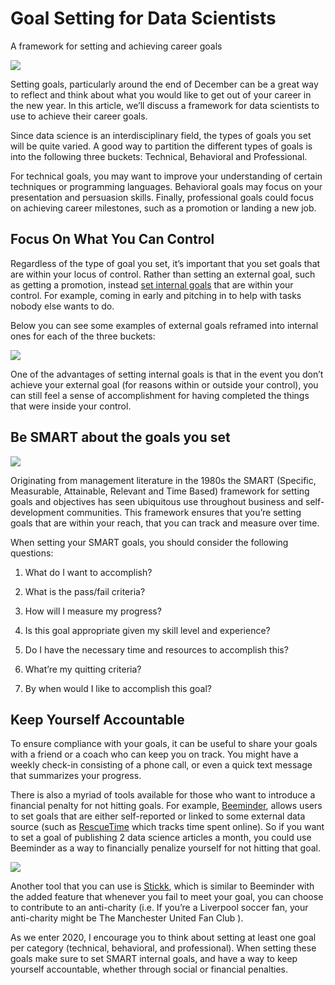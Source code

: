
# Goal Setting for Data Scientists

A framework for setting and achieving career goals

![](https://cdn-images-1.medium.com/max/3200/0*3tsM0Ft8x_e8mfJf)

Setting goals, particularly around the end of December can be a great way to reflect and think about what you would like to get out of your career in the new year. In this article, we’ll discuss a framework for data scientists to use to achieve their career goals.

Since data science is an interdisciplinary field, the types of goals you set will be quite varied. A good way to partition the different types of goals is into the following three buckets: Technical, Behavioral and Professional.

For technical goals, you may want to improve your understanding of certain techniques or programming languages. Behavioral goals may focus on your presentation and persuasion skills. Finally, professional goals could focus on achieving career milestones, such as a promotion or landing a new job.

## Focus On What You Can Control

Regardless of the type of goal you set, it’s important that you set goals that are within your locus of control. Rather than setting an external goal, such as getting a promotion, instead [set internal goals](https://medium.com/@LyskovAndrei/one-simple-tactic-from-the-stoics-for-setting-better-goals-45d8c7b392e0) that are within your control. For example, coming in early and pitching in to help with tasks nobody else wants to do.

Below you can see some examples of external goals reframed into internal ones for each of the three buckets:

![](https://cdn-images-1.medium.com/max/2000/0*G-K0MgCOjgaBV-L0)

One of the advantages of setting internal goals is that in the event you don’t achieve your external goal (for reasons within or outside your control), you can still feel a sense of accomplishment for having completed the things that were inside your control.

## Be SMART about the goals you set

![](https://cdn-images-1.medium.com/max/2000/0*1N3XAdWQr98XL6LQ)

Originating from management literature in the 1980s the SMART (Specific, Measurable, Attainable, Relevant and Time Based) framework for setting goals and objectives has seen ubiquitous use throughout business and self-development communities. This framework ensures that you’re setting goals that are within your reach, that you can track and measure over time.

When setting your SMART goals, you should consider the following questions:

1. What do I want to accomplish?

1. What is the pass/fail criteria?

1. How will I measure my progress?

1. Is this goal appropriate given my skill level and experience?

1. Do I have the necessary time and resources to accomplish this?

1. What’re my quitting criteria?

1. By when would I like to accomplish this goal?

## Keep Yourself Accountable

To ensure compliance with your goals, it can be useful to share your goals with a friend or a coach who can keep you on track. You might have a weekly check-in consisting of a phone call, or even a quick text message that summarizes your progress.

There is also a myriad of tools available for those who want to introduce a financial penalty for not hitting goals. For example, [Beeminder](https://www.beeminder.com/), allows users to set goals that are either self-reported or linked to some external data source (such as [RescueTime](https://www.rescuetime.com/) which tracks time spent online). So if you want to set a goal of publishing 2 data science articles a month, you could use Beeminder as a way to financially penalize yourself for not hitting that goal.

![](https://cdn-images-1.medium.com/max/2296/0*Bt25GVCMuvgeSiWN)

Another tool that you can use is [Stickk](https://www.stickk.com/), which is similar to Beeminder with the added feature that whenever you fail to meet your goal, you can choose to contribute to an anti-charity (i.e. If you’re a Liverpool soccer fan, your anti-charity might be The Manchester United Fan Club ).

As we enter 2020, I encourage you to think about setting at least one goal per category (technical, behavioral, and professional). When setting these goals make sure to set SMART internal goals, and have a way to keep yourself accountable, whether through social or financial penalties.
